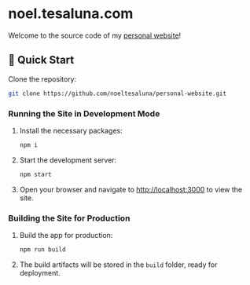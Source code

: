 # noel.tesaluna.com

Welcome to the source code of my [personal website](https://noel.tesaluna.com/)!

## 🚀 Quick Start

Clone the repository:

```bash
git clone https://github.com/noeltesaluna/personal-website.git
```

### Running the Site in Development Mode

1. Install the necessary packages:
   ```bash
   npm i
   ```
2. Start the development server:
   ```bash
   npm start
   ```
3. Open your browser and navigate to [http://localhost:3000](http://localhost:3000) to view the site.

### Building the Site for Production

1. Build the app for production:
   ```bash
   npm run build
   ```
2. The build artifacts will be stored in the `build` folder, ready for deployment.
